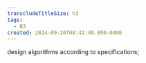 ```yaml
---
transcludeTitleSize: h3
tags:
  - B3
created: 2024-09-26T08:42:40.000-0400
---
```

design algorithms according to specifications;